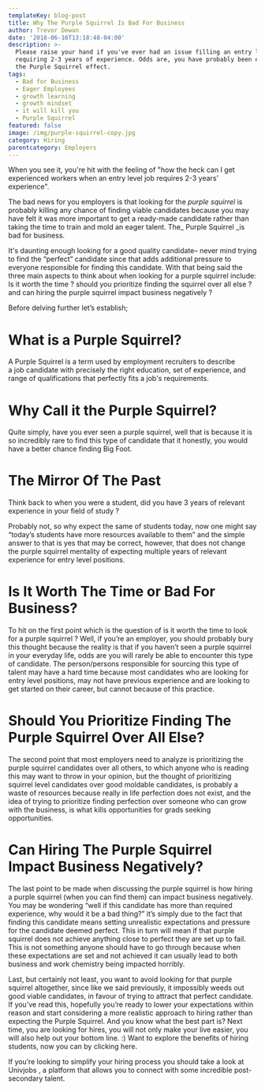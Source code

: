 ```yaml
---
templateKey: blog-post
title: Why The Purple Squirrel Is Bad For Business
author: Trevor Dewan
date: '2018-06-16T13:18:48-04:00'
description: >-
  Please raise your hand if you've ever had an issue filling an entry level post
  requiring 2-3 years of experience. Odds are, you have probably been exposed to
  the Purple Squirrel effect. 
tags:
  - Bad for Business
  - Eager Employees
  - growth learning
  - growth mindset
  - it will kill you
  - Purple Squirrel
featured: false
image: /img/purple-squirrel-copy.jpg
category: Hiring
parentcategory: Employers
---
```

When you see it, you're hit with the feeling of "how the heck can I get experienced workers when an entry level job requires 2-3 years’ experience".

The bad news for you employers is that looking for the _purple squirrel_ is probably killing any chance of finding viable candidates because you may have felt it was more important to get a ready-made candidate rather than taking the time to train and mold an eager talent. The_ Purple Squirrel _is bad for business.



It's daunting enough looking for a good quality candidate– never mind trying to find the “perfect” candidate since that adds additional pressure to everyone responsible for finding this candidate. With that being said the three main aspects to think about when looking for a purple squirrel include: Is it worth the time ? should you prioritize finding the squirrel over all else ? and can hiring the purple squirrel impact business negatively ?



Before delving further let’s establish;



# **What is a Purple Squirrel?**

A Purple Squirrel is a term used by employment recruiters to describe a job candidate with precisely the right education, set of experience, and range of qualifications that perfectly fits a job's requirements.



# **Why Call it the Purple Squirrel?**

Quite simply, have you ever seen a purple squirrel, well that is because it is so incredibly rare to find this type of candidate that it honestly, you would have a better chance finding Big Foot.



# **The Mirror Of The Past**

Think back to when you were a student, did you have 3 years of relevant experience in your field of study ?



Probably not, so why expect the same of students today, now one might say “today’s students have more resources available to them” and the simple answer to that is yes that may be correct, however, that does not change the purple squirrel mentality of expecting multiple years of relevant experience for entry level positions.



# Is It Worth The Time or Bad For Business?

To hit on the first point which is the question of is it worth the time to look for a purple squirrel ? Well, if you’re an employer, you should probably bury this thought because the reality is that if you haven’t seen a purple squirrel in your everyday life, odds are you will rarely be able to encounter this type of candidate. The person/persons responsible for sourcing this type of talent may have a hard time because most candidates who are looking for entry level positions, may not have previous experience and are looking to get started on their career, but cannot because of this practice.



# Should You Prioritize Finding The Purple Squirrel Over All Else?

The second point that most employers need to analyze is prioritizing the purple squirrel candidates over all others, to which anyone who is reading this may want to throw in your opinion, but the thought of prioritizing squirrel level candidates over good moldable candidates, is probably a waste of resources because really in life perfection does not exist, and the idea of trying to prioritize finding perfection over someone who can grow with the business, is what kills opportunities for grads seeking opportunities.



# Can Hiring The Purple Squirrel Impact Business Negatively?

The last point to be made when discussing the purple squirrel is how hiring a purple squirrel (when you can find them) can impact business negatively. You may be wondering “well if this candidate has more than required experience, why would it be a bad thing?” it’s simply due to the fact that finding this candidate means setting unrealistic expectations and pressure for the candidate deemed perfect. This in turn will mean if that purple squirrel does not achieve anything close to perfect they are set up to fail. This is not something anyone should have to go through because when these expectations are set and not achieved it can usually lead to both business and work chemistry being impacted horribly.



Last, but certainly not least, you want to avoid looking for that purple squirrel altogether, since like we said previously, it impossibly weeds out good viable candidates, in favour of trying to attract that perfect candidate. If you’ve read this, hopefully you’re ready to lower your expectations within reason and start considering a more realistic approach to hiring rather than expecting the Purple Squirrel. And you know what the best part is? Next time, you are looking for hires, you will not only make your live easier, you will also help out your bottom line. :) Want to explore the benefits of hiring students, now you can by clicking here.



If you’re looking to simplify your hiring process you should take a look at Univjobs , a platform that allows you to connect with some incredible post-secondary talent.
